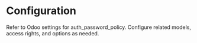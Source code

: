 # Configuration

Refer to Odoo settings for auth_password_policy. Configure related models, access rights, and options as needed.
